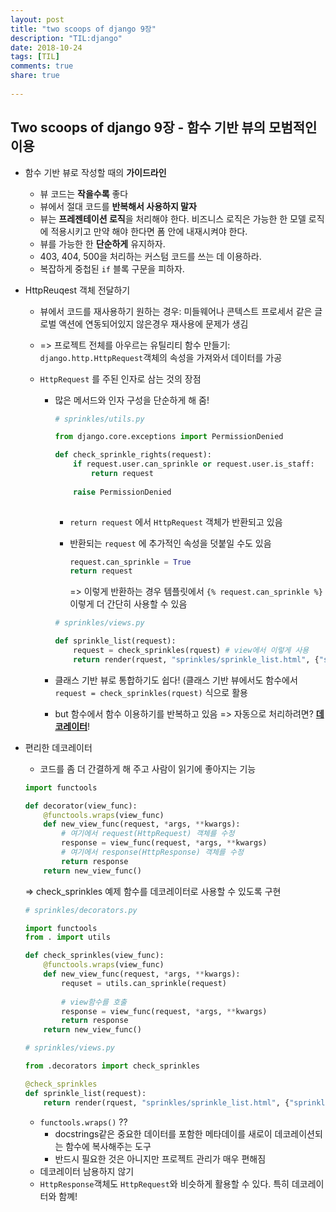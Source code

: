 ```yaml
---
layout: post
title: "two scoops of django 9장"
description: "TIL:django"
date: 2018-10-24
tags: [TIL]
comments: true
share: true
    
---
```


## Two scoops of django 9장 - 함수 기반 뷰의 모범적인 이용

- 함수 기반 뷰로 작성할 때의 **가이드라인**

  - 뷰 코드는 **작을수록** 좋다
  - 뷰에서 절대 코드를 **반복해서 사용하지 말자**
  - 뷰는 **프레젠테이션 로직**을 처리해야 한다. 비즈니스 로직은 가능한 한 모델 로직에 적용시키고 만약 해야 한다면 폼 안에 내재시켜야 한다. 
  - 뷰를 가능한 한 **단순하게** 유지하자.
  - 403, 404, 500을 처리하는 커스텀 코드를 쓰는 데 이용하라.
  - 복잡하게 중첩된 `if` 블록 구문을 피하자.

- HttpReuqest 객체 전달하기

  - 뷰에서 코드를 재사용하기 원하는 경우: 미들웨어나 콘텍스트 프로세서 같은 글로벌 액션에 연동되어있지 않은경우 재사용에 문제가 생김

  - => 프로젝트 전체를 아우르는 유틸리티 함수 만들기: `django.http.HttpRequest`객체의 속성을 가져와서 데이터를 가공

  - `HttpRequest` 를 주된 인자로 삼는 것의 장점 

    - 많은 메서드와 인자 구성을 단순하게 해 줌!

      ```python
      # sprinkles/utils.py
      
      from django.core.exceptions import PermissionDenied
      
      def check_sprinkle_rights(request):
          if request.user.can_sprinkle or request.user.is_staff:
              return request
          
          raise PermissionDenied
          
      ```

       - `return request` 에서 `HttpRequest` 객체가 반환되고 있음 

       - 반환되는 `request` 에 추가적인 속성을 덧붙일 수도 있음

         ```python
         request.can_sprinkle = True
         return request
         ```

         => 이렇게 반환하는 경우 템플릿에서 `{% request.can_sprinkle %}` 이렇게 더 간단히 사용할 수 있음

      ```python
      # sprinkles/views.py
      
      def sprinkle_list(request):
          request = check_sprinkles(rquest) # view에서 이렇게 사용
          return render(rquest, "sprinkles/sprinkle_list.html", {"sprinkles:Sprinkle.objecs.all()"})
      ```

    - 클래스 기반 뷰로 통합하기도 쉽다! (클래스 기반 뷰에서도 함수에서  `request = check_sprinkles(rquest)` 식으로 활용

    - but 함수에서 함수 이용하기를 반복하고 있음 => 자동으로 처리하려면? **<u>데코레이터</u>**!

- 편리한 데코레이터

  - 코드를 좀 더 간결하게 해 주고 사람이 읽기에 좋아지는 기능

  ```python
  import functools
  
  def decorator(view_func):
      @functools.wraps(view_func)
      def new_view_func(request, *args, **kwargs):
          # 여기에서 request(HttpRequest) 객체를 수정
          response = view_func(request, *args, **kwargs)
          # 여기에서 response(HttpResponse) 객체를 수정
          return response
      return new_view_func()
  ```

  => check_sprinkles 예제 함수를 데코레이터로 사용할 수 있도록 구현

  ```python
  # sprinkles/decorators.py
  
  import functools
  from . import utils
  
  def check_sprinkles(view_func):
      @functools.wraps(view_func)
      def new_view_func(request, *args, **kwargs):
          requset = utils.can_sprinkle(request)
          
          # view함수를 호출
          response = view_func(request, *args, **kwargs)
          return response
      return new_view_func()
  ```

  ```python
  # sprinkles/views.py
  
  from .decorators import check_sprinkles
  
  @check_sprinkles
  def sprinkle_list(request):
      return render(rquest, "sprinkles/sprinkle_list.html", {"sprinkles:Sprinkle.objecs.all()"})
  ```

  * `functools.wraps()` ??
    * docstrings같은 중요한 데이터를 포함한 메타데이를 새로이 데코레이션되는 함수에 복사해주는 도구
    * 반드시 필요한 것은 아니지만 프로젝트 관리가 매우 편해짐
  * 데코레이터 남용하지 않기
  * `HttpResponse`객체도 `HttpRequest`와 비슷하게 활용할 수 있다. 특히 데코레이터와 함꼐!
